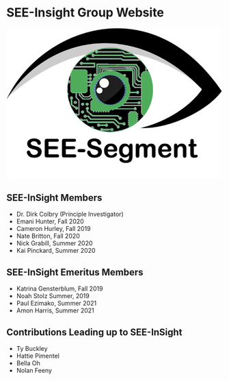 # SEE-Insight Group Website

![SEE-Segment Logo](SEE-Segment_logo.png)

## SEE-InSight Members

- Dr. Dirk Colbry (Principle Investigator)
- Emani Hunter, Fall 2020
- Cameron Hurley, Fall 2019
- Nate Britton, Fall 2020
- Nick Grabill, Summer 2020
- Kai Pinckard, Summer 2020

## SEE-InSight Emeritus Members
- Katrina Gensterblum, Fall 2019
- Noah Stolz Summer, 2019
- Paul Ezimako, Summer 2021
- Amon Harris, Summer 2021

## Contributions Leading up to SEE-InSight
- Ty Buckley
- Hattie Pimentel
- Bella Oh
- Nolan Feeny
